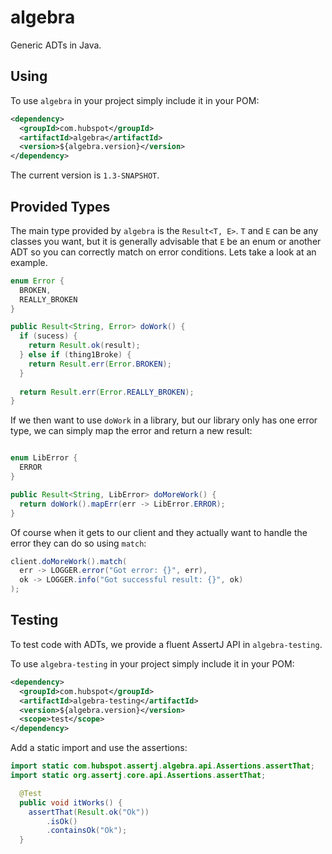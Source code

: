 # algebra
Generic ADTs in Java.

## Using

To use `algebra` in your project simply include it in your POM:

```xml
<dependency>
  <groupId>com.hubspot</groupId>
  <artifactId>algebra</artifactId>
  <version>${algebra.version}</version>
</dependency>
```

The current version is `1.3-SNAPSHOT`.

## Provided Types

The main type provided by `algebra` is the `Result<T, E>`. `T` and `E` can be any classes you want, but it is generally advisable that `E` be an enum or another ADT so you can correctly match on error conditions. Lets take a look at an example.

```java
enum Error {
  BROKEN,
  REALLY_BROKEN
}

public Result<String, Error> doWork() {
  if (sucess) {
    return Result.ok(result);
  } else if (thing1Broke) {
    return Result.err(Error.BROKEN);
  }
  
  return Result.err(Error.REALLY_BROKEN);
}
```

If we then want to use `doWork` in a library, but our library only has one error type, we can simply map the error and return a new result:

```java

enum LibError {
  ERROR
}

public Result<String, LibError> doMoreWork() {
  return doWork().mapErr(err -> LibError.ERROR);
}
```

Of course when it gets to our client and they actually want to handle the error they can do so using `match`:

```java
client.doMoreWork().match(
  err -> LOGGER.error("Got error: {}", err),
  ok -> LOGGER.info("Got successful result: {}", ok)
);
```

## Testing

To test code with ADTs, we provide a fluent AssertJ API in `algebra-testing`.

To use `algebra-testing` in your project simply include it in your POM:

```xml
<dependency>
  <groupId>com.hubspot</groupId>
  <artifactId>algebra-testing</artifactId>
  <version>${algebra.version}</version>
  <scope>test</scope>
</dependency>
```

Add a static import and use the assertions:

```java
import static com.hubspot.assertj.algebra.api.Assertions.assertThat;
import static org.assertj.core.api.Assertions.assertThat;
```

```java
  @Test
  public void itWorks() {
    assertThat(Result.ok("Ok"))
        .isOk()
        .containsOk("Ok");
  }
```
